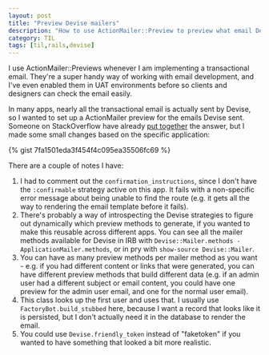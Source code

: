 ```yaml
---
layout: post
title: "Preview Devise mailers"
description: "How to use ActionMailer::Preview to preview what email Devise will generated"
category: TIL
tags: [til,rails,devise]
---
```


I use ActionMailer::Previews whenever I am implementing a transactional email.
They're a super handy way of working with email development, and I've even
enabled them in UAT environments before so clients and designers can check the
email easily.

In many apps, nearly all the transactional email is actually sent by Devise, so
I wanted to set up a ActionMailer preview for the emails Devise sent. Someone on
StackOverflow have already [put together](https://stackoverflow.com/a/25860079)
the answer, but I made some small changes based on the specific application:

{% gist 7fa1501eda3f454f4c095ea35506fc69 %}

There are a couple of notes I have:

1. I had to comment out the `confirmation_instructions`, since I don't have the
   `:confirmable` strategy active on this app. It fails with a non-specific
   error message about being unable to find the route (e.g. it gets all the way
   to rendering the email template before it fails).
2. There's probably a way of introspecting the Devise strategies to figure out
   dynamically which preview methods to generate, if you wanted to make this
   reusable across different apps. You can see all the mailer methods available
   for Devise in IRB with `Devise::Mailer.methods - ApplicationMailer.methods`,
   or in pry with `show-source Devise::Mailer`.
3. You can have as many preview methods per mailer method as you want - e.g. if
   you had different content or links that were generated, you can have
   different preview methods that build different data (e.g. if an admin user
   had a different subject or email content, you could have one preview for the
   admin user email, and one for the normal user email).
4. This class looks up the first user and uses that. I usually use
   `FactoryBot.build_stubbed` here, because I want a record that looks like it
   is persisted, but I don't actually need it in the database to render the
   email.
5. You could use `Devise.friendly_token` instead of "faketoken" if you wanted to
   have something that looked a bit more realistic.
